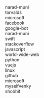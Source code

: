 narad-muni <br/>
torvalds <br/>
microsoft <br/>
facebook <br/>
google-bot <br/>
narad-muni <br/>
swift <br/>
stackoverflow <br/>
javascript <br/>
world-wide-web <br/>
python <br/>
vuejs <br/>
linux <br/>
github <br/>
microsoft <br/>
myselfvenky <br/>
shobhit <br/>
